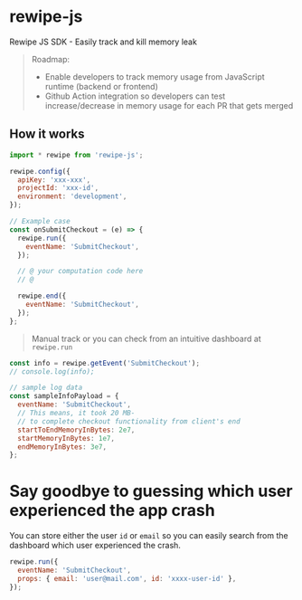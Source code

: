 # rewipe-js

Rewipe JS SDK - Easily track and kill memory leak

> Roadmap:
>
> - Enable developers to track memory usage from JavaScript runtime (backend or frontend)
> - Github Action integration so developers can test increase/decrease in memory usage for each PR that gets merged

## How it works

```js
import * rewipe from 'rewipe-js';

rewipe.config({
  apiKey: 'xxx-xxx',
  projectId: 'xxx-id',
  environment: 'development',
});

```

```js
// Example case
const onSubmitCheckout = (e) => {
  rewipe.run({
    eventName: 'SubmitCheckout',
  });

  // @ your computation code here
  // @

  rewipe.end({
    eventName: 'SubmitCheckout',
  });
};
```

> Manual track or you can check from an intuitive dashboard at `rewipe.run`

```js
const info = rewipe.getEvent('SubmitCheckout');
// console.log(info);

// sample log data
const sampleInfoPayload = {
  eventName: 'SubmitCheckout',
  // This means, it took 20 MB-
  // to complete checkout functionality from client's end
  startToEndMemoryInBytes: 2e7,
  startMemoryInBytes: 1e7,
  endMemoryInBytes: 3e7,
};
```

# Say goodbye to guessing which user experienced the app crash

You can store either the user `id` or `email` so you can easily search from the dashboard which user experienced the crash.

```js
rewipe.run({
  eventName: 'SubmitCheckout',
  props: { email: 'user@mail.com', id: 'xxxx-user-id' },
});
```
